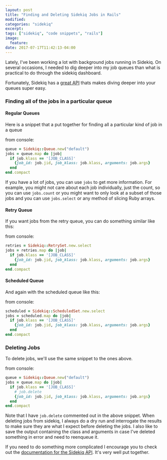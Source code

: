 ```yaml
---
layout: post
title: "Finding and Deleting Sidekiq Jobs in Rails"
modified:
categories: "sidekiq"
excerpt:
tags: ["sidekiq", "code snippets", "rails"]
image:
  feature:
date: 2017-07-17T11:42:13-04:00
---
```


Lately, I've been working a lot with background jobs running in Sidekiq. On several occasions, I needed to dig deeper into my job queues than what is practical to do through the sidekiq dashboard.

Fortunately, Sidekiq has a [great API](https://github.com/mperham/sidekiq/wiki/API) thats makes diving deeper into your queues super easy.

### Finding all of the jobs in a particular queue

#### Regular Queues

Here is a snippet that a put together for finding all a particular kind of job in a queue

from console:
```ruby
queue = Sidekiq::Queue.new("default")
jobs = queue.map do |job|
  if job.klass == '[JOB_CLASS]'
    {job_id: job.jid, job_klass: job.klass, arguments: job.args}
  end
end.compact
```

If you have a lot of jobs, you can use `jobs` to get more information. For example, you might not care about each job individually, just the count, so you can use `jobs.count` or you might want to only look at a subset of those jobs and you can use `jobs.select` or any method of slicing Ruby arrays.

#### Retry Queue

If you want jobs from the retry queue, you can do something similar like this:

from console:
```ruby
retries = Sidekiq::RetrySet.new.select
jobs = retries.map do |job|
  if job.klass == '[JOB_CLASS]'
    {job_id: job.jid, job_klass: job.klass, arguments: job.args}
  end
end.compact
```

#### Scheduled Queue

And again with the scheduled queue like this:

from console:
```ruby
scheduled = Sidekiq::ScheduledSet.new.select
jobs = scheduled.map do |job|
  if job.klass == '[JOB_CLASS]'
    {job_id: job.jid, job_klass: job.klass, arguments: job.args}
  end
end.compact
```

### Deleting Jobs

To delete jobs, we'll use the same snippet to the ones above.

from console:
```ruby
queue = Sidekiq::Queue.new("default")
jobs = queue.map do |job|
  if job.klass == '[JOB_CLASS]'
    # job.delete
    {job_id: job.jid, job_klass: job.klass, arguments: job.args}
  end
end.compact
```
Note that I have `job.delete` commented out in the above snippet. When deleting jobs from sidekiq, I always do a dry run and interrogate the results to make sure they are what I expect before deleting the jobs. I also like to save the output containing the class and arguments in case I've deleted something in error and need to reenqueue it.



If you need to do something more complicated I encourage you to check out the [documentation for the Sidekiq API](https://github.com/mperham/sidekiq/wiki/API). It's very well put together.


